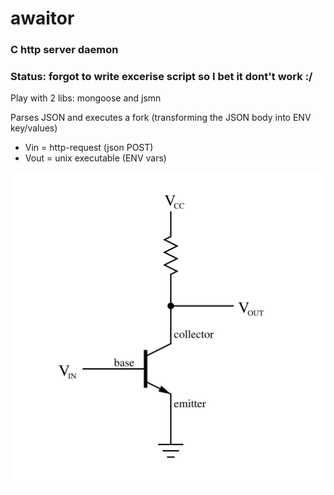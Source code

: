 # awaitor

### C http server daemon 

### Status: forgot to write excerise script so I bet it dont't work :/

Play with 2 libs: mongoose and jsmn

Parses JSON and executes a fork (transforming the JSON body into ENV key/values)

- Vin = http-request (json POST)
- Vout = unix executable (ENV vars)

![just_like_this](this_is.png)
